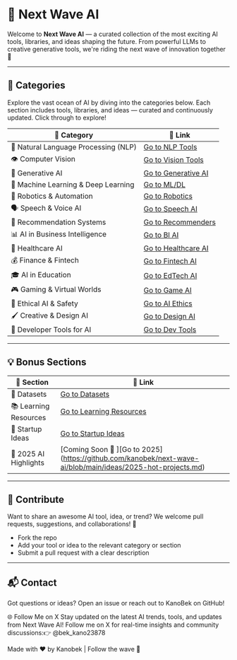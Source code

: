 # 🌊 Next Wave AI

Welcome to **Next Wave AI** — a curated collection of the most exciting AI tools, libraries, and ideas shaping the future. From powerful LLMs to creative generative tools, we're riding the next wave of innovation together 🚀

---

## 🧭 Categories

Explore the vast ocean of AI by diving into the categories below. Each section includes tools, libraries, and ideas — curated and continuously updated. Click through to explore!

| 🌟 Category | 📁 Link |
| --- | --- |
| 🧠 Natural Language Processing (NLP) | [Go to NLP Tools](https://github.com/kanobek/next-wave-ai/blob/main/categories/nlp.md) |
| 👁️ Computer Vision | [Go to Vision Tools](https://github.com/kanobek/next-wave-ai/blob/main/categories/computer-vision.md) |
| 🎨 Generative AI | [Go to Generative AI](https://github.com/kanobek/next-wave-ai/blob/main/categories/generative-ai.md) |
| 🔢 Machine Learning & Deep Learning | [Go to ML/DL](https://github.com/kanobek/next-wave-ai/blob/main/categories/ml-dl.md) |
| 🤖 Robotics & Automation | [Go to Robotics](https://github.com/kanobek/next-wave-ai/blob/main/categories/robotics.md) |
| 🗣️ Speech & Voice AI | [Go to Speech AI](https://github.com/kanobek/next-wave-ai/blob/main/categories/speech-ai.md) |
| 🎯 Recommendation Systems | [Go to Recommenders](https://github.com/kanobek/next-wave-ai/blob/main/categories/recommendation-systems.md) |
| 📊 AI in Business Intelligence | [Go to BI AI](https://github.com/kanobek/next-wave-ai/blob/main/categories/business-intelligence.md) |
| 🏥 Healthcare AI | [Go to Healthcare AI](https://github.com/kanobek/next-wave-ai/blob/main/categories/healthcare.md) |
| 💰 Finance & Fintech | [Go to Fintech AI](https://github.com/kanobek/next-wave-ai/blob/main/categories/finance.md) |
| 🎓 AI in Education | [Go to EdTech AI](https://github.com/kanobek/next-wave-ai/blob/main/categories/education.md) |
| 🎮 Gaming & Virtual Worlds | [Go to Game AI](https://github.com/kanobek/next-wave-ai/blob/main/categories/gaming.md) |
| 🧩 Ethical AI & Safety | [Go to AI Ethics](https://github.com/kanobek/next-wave-ai/blob/main/categories/ethics.md) |
| 🖌️ Creative & Design AI | [Go to Design AI](https://github.com/kanobek/next-wave-ai/blob/main/categories/design.md) |
| 🧰 Developer Tools for AI | [Go to Dev Tools](https://github.com/kanobek/next-wave-ai/blob/main/categories/dev-tools.md) |

---

## 💡 Bonus Sections

| 🌈 Section | 📁 Link |
| --- | --- |
| 📂 Datasets | [Go to Datasets](https://github.com/kanobek/next-wave-ai/blob/main/ideas/datasets.md) |
| 📚 Learning Resources | [Go to Learning Resources](https://github.com/kanobek/next-wave-ai/blob/main/ideas/learning-paths.md) |
| 🌱 Startup Ideas | [Go to Startup Ideas](https://github.com/kanobek/next-wave-ai/blob/main/ideas/startup-ideas.md) |
| 📰 2025 AI Highlights | [Coming Soon 🚧 ][Go to 2025] (https://github.com/kanobek/next-wave-ai/blob/main/ideas/2025-hot-projects.md)|

---

## 🤝 Contribute

Want to share an awesome AI tool, idea, or trend?
We welcome pull requests, suggestions, and collaborations! 🌟

- Fork the repo
- Add your tool or idea to the relevant category or section
- Submit a pull request with a clear description

---

## 📬 Contact

Got questions or ideas? Open an issue or reach out to KanoBek on GitHub!

🌐 Follow Me on X
Stay updated on the latest AI trends, tools, and updates from Next Wave AI! Follow me on X for real-time insights and community discussions:👉 @bek_kano23878

Made with ❤️ by Kanobek  | Follow the wave 🌊
